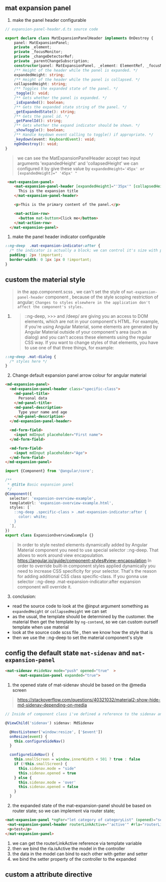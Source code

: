 ## mat expansion panel

1. make the panel header configurable 

```ts
// expansion-panel-header.d.ts source code

export declare class MatExpansionPanelHeader implements OnDestroy {
    panel: MatExpansionPanel;
    private _element;
    private _focusMonitor;
    private _changeDetectorRef;
    private _parentChangeSubscription;
    constructor(panel: MatExpansionPanel, _element: ElementRef, _focusMonitor: FocusMonitor, _changeDetectorRef: ChangeDetectorRef);
    /** Height of the header while the panel is expanded. */
    expandedHeight: string;
    /** Height of the header while the panel is collapsed. */
    collapsedHeight: string;
    /** Toggles the expanded state of the panel. */
    _toggle(): void;
    /** Gets whether the panel is expanded. */
    _isExpanded(): boolean;
    /** Gets the expanded state string of the panel. */
    _getExpandedState(): string;
    /** Gets the panel id. */
    _getPanelId(): string;
    /** Gets whether the expand indicator should be shown. */
    _showToggle(): boolean;
    /** Handle keydown event calling to toggle() if appropriate. */
    _keydown(event: KeyboardEvent): void;
    ngOnDestroy(): void;
}

```

> we can see the MatExpansionPanelHeader accept two input arguments 'expandedHeight' and 'collapsedHeight' we can configured it by give these value by `expandedHeight='45px' or [expandedHeight]=" '45px' "`

```html
 <mat-expansion-panel>
    <mat-expansion-panel-header [expandedHeight]="'35px'" [collapsedHeight]=" '35px' ">
      This is the expansion title
    </mat-expansion-panel-header>

    <p>This is the primary content of the panel.</p>

    <mat-action-row>
      <button mat-button>Click me</button>
    </mat-action-row>
  </mat-expansion-panel>
```

1. make the panel header indicator configurable

```css
::ng-deep  .mat-expansion-indicator:after {
  /* the indicator is actually a block; we can control it's size with padding, and control the weight with border */
  padding: 2px !important;
  border-width: 0 1px 1px 0 !important;
}

```

## custom the material style

> in the app.component.scss , we can't set the style of `mat-expansion-panel-header` component , because of the style scoping restriction of angular; `Changes to styles elsewhere in the application don't affect the component's styles.`


1. > ::ng-deep, >>> and /deep/ are giving you an access to DOM elements, which are not in your component's HTML. For example, if you're using Angular Material, some elements are generated by Angular Material outside of your component's area (such as dialog) and you can't access these elements using the regular CSS way. If you want to change styles of that elements, you have to use one of that three things, for example:

```css
::ng-deep .mat-dialog {
  /* styles here */
}
```
2. Change default expansion panel arrow colour for angular material

```html
<md-expansion-panel>
  <md-expansion-panel-header class="specific-class">
    <md-panel-title>
      Personal data
    </md-panel-title>
    <md-panel-description>
      Type your name and age
    </md-panel-description>
  </md-expansion-panel-header>

  <md-form-field>
    <input mdInput placeholder="First name">
  </md-form-field>

  <md-form-field>
    <input mdInput placeholder="Age">
  </md-form-field>
</md-expansion-panel>
```

```ts
import {Component} from '@angular/core';

/**
 * @title Basic expansion panel
 */
@Component({
  selector: 'expansion-overview-example',
  templateUrl: 'expansion-overview-example.html',
  styles: [`
    ::ng-deep .specific-class > .mat-expansion-indicator:after {
      color: white;
    }
  `],
})
export class ExpansionOverviewExample {}

```

> In order to style nested elements dynamically added by Angular Material component you need to use special selector ::ng-deep. That allows to work around view encapsulation.
> https://angular.io/guide/component-styles#view-encapsulation
> In order to override built-in component styles applied dynamically you need to increase CSS specificity for your selector. That's the reason for adding additional CSS class specific-class. If you gonna use selector ::ng-deep .mat-expansion-indicator:after expansion component will override it.

3. conclusion:

  * read the source code to look at the @input argument something as `expandedHeight` or `collapsedHeight`  we can set
  * as the usual, the template should be determined by the customer. the material then get the template by `ng-contend`, so we can custom ourself template when use material
  * look at the source code scss file , then we know how the style that is 
  * then we use the ::ng-deep to set the material component's style  

## config the default state `mat-sidenav` and `mat-expansion-panel`

```html
<mat-sidenav #sideNav mode="push" opened="true"  >
      <mat-expansion-panel expanded="true">
```

1. the opened state of mat-sidenav should be based on the @media screen

> https://stackoverflow.com/questions/40321032/material2-show-hide-md-sidenav-depending-on-media

```ts
// Inside of component class i've defined a reference to the sidenav and listening to the window resize events. Depending on the window.innerWith you can build your logic.

@ViewChild('sidenav') sidenav: MdSidenav

  @HostListener('window:resize', ['$event'])
  onResize(event) {
    this.configureSideNav()
  }

  configureSideNav() {
    this.smallScreen = window.innerWidth < 501 ? true : false
    if (!this.smallScreen) {
      this.sidenav.mode = "side"
      this.sidenav.opened = true
    } else {
      this.sidenav.mode = 'over'
      this.sidenav.opened = false
    }
  }

```


2. the expanded state of the mat-expansion-panel should be based on router state; so we can implement via router state;

```html
<mat-expansion-panel *ngFor="let category of categoryList" (opened)="setActiveCategoryId(category.id)" [expanded]="rla.isActive">
 <mat-expansion-panel-header routerLinkActive="'active'" #rla="routerLinkActive" [routerLink]="['/butik', category.categoryId, category.slug]">{{ category.name }}</mat-expansion-panel-header>
 <p>test</p>
</mat-expansion-panel>

```

1. we can get the routerLinkActive reference via template variable
2. then we bind the rla.isActive the model in the controller
3. the data in the model can bind to each other with getter and setter
4. we bind the setter property of the controller to the expanded

## custom a attribute directive




